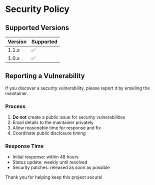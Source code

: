 # Security Policy

## Supported Versions

| Version | Supported          |
| ------- | ------------------ |
| 1.1.x   | :white_check_mark: |
| 1.0.x   | :white_check_mark: |

## Reporting a Vulnerability

If you discover a security vulnerability, please report it by emailing the maintainer.

### Process

1. **Do not** create a public issue for security vulnerabilities
2. Email details to the maintainer privately
3. Allow reasonable time for response and fix
4. Coordinate public disclosure timing

### Response Time

- Initial response: within 48 hours
- Status update: weekly until resolved
- Security patches: released as soon as possible

Thank you for helping keep this project secure!
